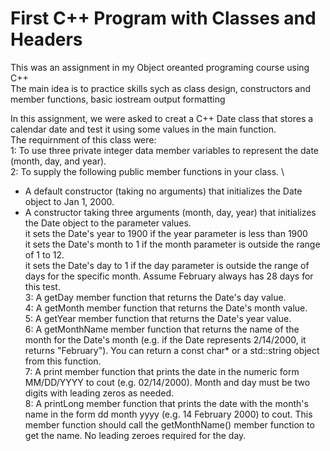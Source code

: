 # First C++ Program with Classes and Headers

This was an assignment in my Object oreanted programing course using C++\
The main idea is to practice skills sych as  class design, constructors and member functions, basic iostream output formatting 

In this assignment, we were asked to creat a C++ Date class that stores a calendar date and test it using some values in the main function.\
The requirnment of this class were: \
1: To use three private integer data member variables to represent the date (month, day, and year). \
2: To supply the following public member functions in your class. \
- A default constructor (taking no arguments) that initializes the Date object  to Jan 1, 2000.
- A constructor taking three arguments (month, day, year) that initializes the Date object to the parameter values. \
 it sets the Date's year to 1900 if the year parameter is less than 1900 \
 it sets the Date's month to 1 if the month parameter is outside the range of 1 to 12. \
 it sets the Date's day to 1 if the day parameter is outside the range of days for the specific month. Assume February always has 28 days for this test. \
3: A getDay member function that returns the Date's day value. \
4: A getMonth member function that returns the Date's month value. \
5: A getYear member function that returns the Date's year value. \
6: A getMonthName member function that returns the name of the month for the Date's month (e.g. if the Date represents 2/14/2000, it returns "February").  You can return a const char* or a std::string object from this function.\
7: A print member function that prints the date in the numeric form MM/DD/YYYY to cout (e.g. 02/14/2000). Month and day must be two digits with leading zeros as needed. \
8: A printLong member function that prints the date with the month's name in the form dd month yyyy (e.g. 14 February 2000) to cout. This member function should call the getMonthName() member function to get the name.  No leading zeroes required for the day.
